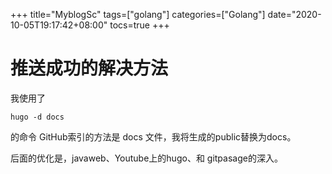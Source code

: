 +++
title="MyblogSc"
tags=["golang"]
categories=["Golang"]
date="2020-10-05T19:17:42+08:00"
tocs=true
+++

# 推送成功的解决方法

我使用了
```hugo
hugo -d docs
```
的命令
GitHub索引的方法是 docs 文件，我将生成的public替换为docs。

后面的优化是，javaweb、Youtube上的hugo、和 gitpasage的深入。





